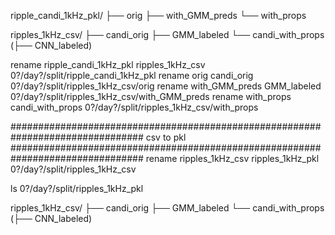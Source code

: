 ripple_candi_1kHz_pkl/
├── orig
├── with_GMM_preds
└── with_props



ripples_1kHz_csv/
├── candi_orig
├── GMM_labeled
└── candi_with_props
(├── CNN_labeled)


rename ripple_candi_1kHz_pkl  ripples_1kHz_csv  0?/day?/split/ripple_candi_1kHz_pkl
rename orig                   candi_orig        0?/day?/split/ripples_1kHz_csv/orig
rename with_GMM_preds         GMM_labeled       0?/day?/split/ripples_1kHz_csv/with_GMM_preds
rename with_props             candi_with_props  0?/day?/split/ripples_1kHz_csv/with_props



################################################################################
csv to pkl
################################################################################
rename ripples_1kHz_csv  ripples_1kHz_pkl  0?/day?/split/ripples_1kHz_csv


ls 0?/day?/split/ripples_1kHz_pkl

ripples_1kHz_csv/
├── candi_orig
├── GMM_labeled
└── candi_with_props
(├── CNN_labeled)
